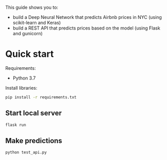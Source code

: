 This guide shows you to:

- build a Deep Neural Network that predicts Airbnb prices in NYC (using scikit-learn and Keras)
- build a REST API that predicts prices based on the model (using Flask and gunicorn)


# Quick start

Requirements:

- Python 3.7



Install libraries:

```bash
pip install -r requirements.txt
```

## Start local server

```bash
flask run
```

## Make predictions
```bash
python test_api.py
```
